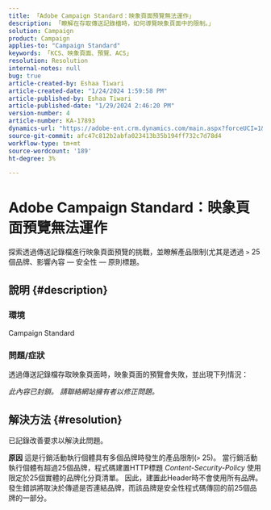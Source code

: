 ```yaml
---
title: 「Adobe Campaign Standard：映象頁面預覽無法運作」
description: 「瞭解在存取傳送記錄檔時，如何導覽映象頁面中的限制。」
solution: Campaign
product: Campaign
applies-to: "Campaign Standard"
keywords: 「KCS、映象頁面、預覽、ACS」
resolution: Resolution
internal-notes: null
bug: true
article-created-by: Eshaa Tiwari
article-created-date: "1/24/2024 1:59:58 PM"
article-published-by: Eshaa Tiwari
article-published-date: "1/29/2024 2:46:20 PM"
version-number: 4
article-number: KA-17893
dynamics-url: "https://adobe-ent.crm.dynamics.com/main.aspx?forceUCI=1&pagetype=entityrecord&etn=knowledgearticle&id=94fe50d8-c0ba-ee11-a569-6045bd006268"
source-git-commit: afc47c812b2abfa023413b35b194ff732c7d78d4
workflow-type: tm+mt
source-wordcount: '189'
ht-degree: 3%

---
```


# Adobe Campaign Standard：映象頁面預覽無法運作


探索透過傳送記錄檔進行映象頁面預覽的挑戰，並瞭解產品限制(尤其是透過 `>` 25個品牌、影響內容 — 安全性 — 原則標題。

## 說明 {#description}


### <b>環境</b>

Campaign Standard



### <b>問題/症狀</b>

透過傳送記錄檔存取映象頁面時，映象頁面的預覽會失敗，並出現下列情況：

*此內容已封鎖。 請聯絡網站擁有者以修正問題。*


## 解決方法 {#resolution}


已記錄改善要求以解決此問題。


<b>原因</b>
這是行銷活動執行個體具有多個品牌時發生的產品限制(`>`  25)。 當行銷活動執行個體有超過25個品牌，程式碼建置HTTP標題 *Content-Security-Policy* 使用限定於25個實體的品牌化分頁清單。 因此，建置此Header時不會使用所有品牌。 發生錯誤將取決於傳遞是否連結品牌，而該品牌是安全性程式碼傳回的前25個品牌的一部分。
